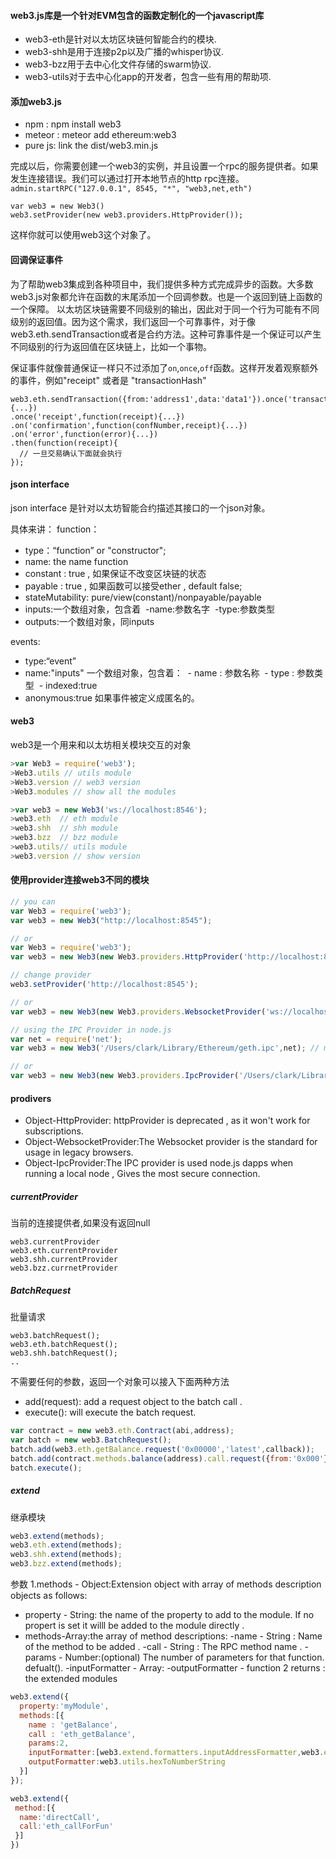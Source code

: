 #### web3.js库是一个针对EVM包含的函数定制化的一个javascript库
* web3-eth是针对以太坊区块链何智能合约的模块.
* web3-shh是用于连接p2p以及广播的whisper协议.
* web3-bzz用于去中心化文件存储的swarm协议.
* web3-utils对于去中心化app的开发者，包含一些有用的帮助项.

#### 添加web3.js
* npm : npm install web3 
* meteor : meteor add ethereum:web3
* pure js: link the dist/web3.min.js

完成以后，你需要创建一个web3的实例，并且设置一个rpc的服务提供者。如果发生连接错误。我们可以通过打开本地节点的http rpc连接。`admin.startRPC("127.0.0.1", 8545, "*", "web3,net,eth")`
```
var web3 = new Web3()
web3.setProvider(new web3.providers.HttpProvider());
```
这样你就可以使用web3这个对象了。

#### 回调保证事件
为了帮助web3集成到各种项目中，我们提供多种方式完成异步的函数。大多数web3.js对象都允许在函数的末尾添加一个回调参数。也是一个返回到链上函数的一个保障。
以太坊区块链需要不同级别的输出，因此对于同一个行为可能有不同级别的返回值。因为这个需求，我们返回一个可靠事件，对于像web3.eth.sendTransaction或者是合约方法。这种可靠事件是一个保证可以产生不同级别的行为返回值在区块链上，比如一个事物。

保证事件就像普通保证一样只不过添加了`on`,`once`,`off`函数。这样开发着观察额外的事件，例如"receipt" 或者是 "transactionHash"
```
web3.eth.sendTransaction({from:'address1',data:'data1'}).once('transactionHash',function(hash){...})
.once('receipt',function(receipt){...})
.on('confirmation',function(confNumber,receipt){...})
.on('error',function(error){...})
.then(function(receipt){
  // 一旦交易确认下面就会执行
});
```

#### json interface
json interface 是针对以太坊智能合约描述其接口的一个json对象。

具体来讲：
function：
* type：“function” or "constructor";
* name: the name function
* constant : true , 如果保证不改变区块链的状态
* payable : true , 如果函数可以接受ether , default false;
* stateMutability: pure/view(constant)/nonpayable/payable
* inputs:一个数组对象，包含着
  -name:参数名字
  -type:参数类型
* outputs:一个数组对象，同inputs

events:
* type:“event”
* name:"inputs" 一个数组对象，包含着：
  - name : 参数名称
  - type : 参数类型
  - indexed:true 
* anonymous:true 如果事件被定义成匿名的。


#### web3
web3是一个用来和以太坊相关模块交互的对象
```js
>var Web3 = require('web3');
>Web3.utils // utils module
>Web3.version // web3 version 
>Web3.modules // show all the modules

>var web3 = new Web3('ws://localhost:8546'); 
>web3.eth  // eth module 
>web3.shh  // shh module
>web3.bzz  // bzz module
>web3.utils// utils module
>web3.version // show version

```
#### 使用provider连接web3不同的模块
```js
// you can 
var Web3 = require('web3');
var web3 = new Web3("http://localhost:8545");

// or 
var Web3 = require('web3');
var web3 = new Web3(new Web3.providers.HttpProvider('http://localhost:8545'));

// change provider 
web3.setProvider('http://localhost:8545');

// or
var web3 = new Web3(new Web3.providers.WebsocketProvider('ws://localhost:8646'));

// using the IPC Provider in node.js
var net = require('net');
var web3 = new Web3('/Users/clark/Library/Ethereum/geth.ipc',net); // mac os path

// or 
var web3 = new Web3(new Web3.providers.IpcProvider('/Users/clark/Library/Ethereum/geth.ipc'),net);
```
#### prodivers 
* Object-HttpProvider: httpProvider is deprecated , as it won't work for subscriptions.
* Object-WebsocketProvider:The Websocket provider is the standard for usage in legacy browsers.
* Object-IpcProvider:The IPC provider is used node.js dapps when running a local node , Gives the most secure connection.

##### currentProvider
当前的连接提供者,如果没有返回null
```
web3.currentProvider
web3.eth.currentProvider
web3.shh.currentProvider
web3.bzz.currnetProvider
```
##### BatchRequest
批量请求
```
web3.batchRequest();
web3.eth.batchRequest();
web3.shh.batchRequest();
..
```
不需要任何的参数，返回一个对象可以接入下面两种方法
* add(request): add a request object to the batch call . 
* execute(): will execute the batch request. 
```js
var contract = new web3.eth.Contract(abi,address);
var batch = new web3.BatchRequest();
batch.add(web3.eth.getBalance.request('0x00000','latest',callback));
batch.add(contract.methods.balance(address).call.request({from:'0x000'},callback2));
batch.execute();
```
##### extend 
继承模块
```js
web3.extend(methods);
web3.eth.extend(methods);
web3.shh.extend(methods);
web3.bzz.extend(methods);
```
参数
1.methods - Object:Extension object with array of methods description objects as follows:
* property - String: the name of the property to add to the module. If no propert is set it willl be added to the module directly . 
* methods-Array:the array of method descriptions:
  -name - String : Name of the method to be added .
  -call - String : The RPC method name . 
  -params - Number:(optional) The number of parameters for that function. defualt().
  -inputFormatter  - Array:
  -outputFormatter - function
2 returns : the extended modules  
```js
web3.extend({
  property:'myModule',
  methods:[{
    name : 'getBalance',
    call : 'eth_getBalance',
    params:2,
    inputFormatter:[web3.extend.formatters.inputAddressFormatter,web3.extend.formatters.inputDefaultBlockNumberFormatter],
    outputFormatter:web3.utils.hexToNumberString
  }]
});

web3.extend({
 method:[{
  name:'directCall',
  call:'eth_callForFun'
 }]
})
```
